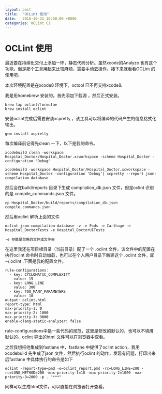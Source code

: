 ```yaml
---
layout: post
title:  "OCLint 使用"
date:   2016-10-31 16:50:00 +0800
categories: OCLint CI
---
```


# OCLint 使用

最近要在持续化交付上添加一环，静态代码分析。虽然xcode的Analyze 也有这个功能，但是那个工具用起来比较麻烦，需要手动去操作。接下来就看看OCLint 的使用吧。

本次环境配置是在xcode8 环境下，xctool 已不再支持xcode8.

我是用homebrew 安装的。首先添加下载源 ，然后正式安装。

	brew tap oclint/formulae
	brew install oclint
	
安装oclint完成后需要安装xcpretty ，该工具可以将编译的代码产生的信息格式化输出。

	gem install xcpretty

每次编译前记得先clean 一下，以下是我的命令。

	xcodebuild clean -workspace Hospital_Doctor/Hospital_Doctor.xcworkspace -scheme Hospital_Doctor -configuration 'Debug'

	xcodebuild -workspace Hospital_Doctor/Hospital_Doctor.xcworkspace -scheme Hospital_Doctor -configuration 'Debug'| xcpretty --report json-compilation-database
	
然后会在build/reports 目录下生成 compilation_db.json 文件，但是oclint 识别的是 compile_commands.json 文件。

	cp Hospital_Doctor/build/reports/compilation_db.json compile_commands.json
	
然后用oclint 解析上面的文件

	oclint-json-compilation-database -v -e Pods -e Carthage -e Hospital_DoctorTests -e Hospital_DoctorUITests
	
	-e 参数是忽略的文件或文件夹
	
在这里我还在项目根目录（当前目录）配了一个 .oclint 文件，该文件中的配置在执行oclint 命令时自动加载，也可以在个人用户目录下新建这个 .oclint 文件，即 ~/.oclint ,下面是我的配置文件。

	rule-configurations:
	  - key: CYCLOMATIC_COMPLEXITY
	    value: 15
	  - key: LONG_LINE
	    value: 300
	  - key: TOO_MANY_PARAMETERS
	    value: 10
	output: oclint.html
	report-type: html
	max-priority-1: 0
	max-priority-2: 1000
	max-priority-3: 3000
	enable-clang-static-analyzer: false
	
rule-configurations中是一些代码的规范，这里是修改的默认的，也可以不填用默认的。oclint 导出的html 文件可以在浏览器中查看。

之后我想把他集成到fastlane 中，fastlane 中提供了oclint action，我用xcodebuild 先生成了json 文件，然后执行oclint 的动作，发现有问题，打印出来后fastlane 中具体执行的命令是如下

	oclint -report-type=pmd -o=oclint_report.pmd -rc=LONG_LINE=200 -rc=LONG_METHOD=200 -max-priority-1=10 -max-priority-2=1000 -max-priority-3=2000 -p . "***"
	
同样可以生成html文件，可以直接在浏览器打开查看。
	
  
